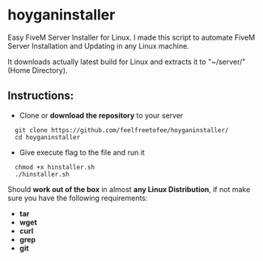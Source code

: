 # hoyganinstaller
Easy FiveM Server Installer for Linux.
I made this script to automate FiveM Server Installation and Updating in any Linux machine.

It downloads actually latest build for Linux and extracts it to "~/server/" (Home Directory).

## Instructions:
  - Clone or **download the repository** to your server
```
  git clone https://github.com/feelfreetofee/hoyganinstaller/
  cd hoyganinstaller
```
  - Give execute flag to the file and run it
```
  chmod +x hinstaller.sh
  ./hinstaller.sh
```

Should **work out of the box** in almost **any Linux Distribution**, if not make sure you have the following requirements:
  - **tar**
  - **wget**
  - **curl**
  - **grep**
  - **git**
